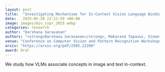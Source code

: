 ```yaml
---
layout: post
title:  "Investigating Mechanisms for In-Context Vision Language Binding"
date:   2025-05-28 22:21:59 +00:00
image: images/miv_cvpr_2025.webp
categories: research
author: "Darshana Saravanan"
authors: "<strong>Darshana Saravanan</strong>, Makarand Tapaswi, Vineet Gandhi"
venue: "Conference on Computer Vision and Pattern Recognition Workshops (CVPRW), MIV"
arxiv: "https://arxiv.org/pdf/2505.22200"
award: Oral
---
```


We study how VLMs associate concepts in image and text in-context. 